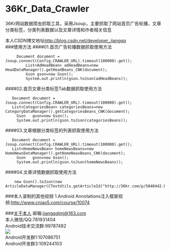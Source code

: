 # 36Kr_Data_Crawler
36Kr网站数据爬虫抓取工具，采用Jsoup，主要抓取了网站首页广告轮播，文章分类标签，分类列表数据以及文章详情和作者相关信息

本人CSDN博文地址<a href="http://blog.csdn.net/developer_jiangqq">http://blog.csdn.net/developer_jiangqq</a></br>
###使用方法
####01.首页广告轮播数据抓取使用方法
```
     Document document = Jsoup.connect(Config.CRAWLER_URL).timeout(100000).get();
		 List<AdHeadBean> adHeadBeans=new HeadDataManager().getHeadBeans_CNK(document);
		 Gson gson=new Gson();
		 System.out.println(gson.toJson(adHeadBeans));
```
####02.首页文章分类标签Tab数据抓取使用方法
```
   Document document = Jsoup.connect(Config.CRAWLER_URL).timeout(100000).get();  
   List<CategoriesBean> categoriesBeans=new CategoryDataManager().getCategoriesBeans_CNK(document);
	 Gson	gson=new Gson();
	 System.out.println(gson.toJson(categoriesBeans));
```
####03.文章根据分类标签的列表抓取使用方法
```
   Document document = Jsoup.connect(Config.CRAWLER_URL).timeout(100000).get();  
   List<HomeNewsBean> homeNewsBeans=new HomeNewsDataManager().getHomeNewsBeans_CNK(document);
	 Gson	gson=new Gson();
	 System.out.println(gson.toJson(homeNewsBeans));
```
####04.文章详情数据抓取使用方法
```
    new Gson().toJson(new ArticleDataManager(CTextUtils.getArticleId("http://36kr.com/p/5040442.html")).getArticleBean(Jsoup.connect("http://36kr.com/p/5040442.html").timeout(100000).get()))
```

###本人录制的其他视频
1.Android Annotations注入框架视频:http://www.cniao5.com/course/10074</br>

###<a href="http://blog.csdn.net/developer_jiangqq">关于本人</a>
邮箱:jiangqqlmj@163.com</br>
本人微信/QQ:781931404</br>
Android技术交流群:99787482</br>
<img src="http://img.blog.csdn.net/20151121085753187"/></br>
Android开发群1:107086751</br>
Android开发群3:109244103</br>
